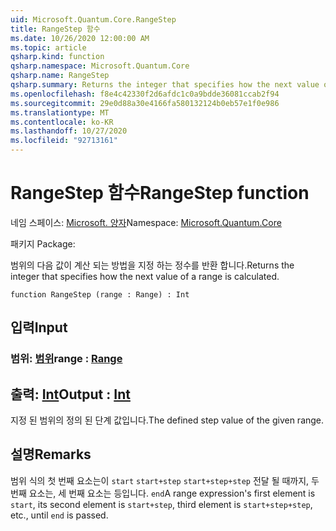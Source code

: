 ```yaml
---
uid: Microsoft.Quantum.Core.RangeStep
title: RangeStep 함수
ms.date: 10/26/2020 12:00:00 AM
ms.topic: article
qsharp.kind: function
qsharp.namespace: Microsoft.Quantum.Core
qsharp.name: RangeStep
qsharp.summary: Returns the integer that specifies how the next value of a range is calculated.
ms.openlocfilehash: f8e4c42330f2d6afdc1c0a9bdde36081ccab2f94
ms.sourcegitcommit: 29e0d88a30e4166fa580132124b0eb57e1f0e986
ms.translationtype: MT
ms.contentlocale: ko-KR
ms.lasthandoff: 10/27/2020
ms.locfileid: "92713161"
---
```

# <a name="rangestep-function"></a><span data-ttu-id="df568-102">RangeStep 함수</span><span class="sxs-lookup"><span data-stu-id="df568-102">RangeStep function</span></span>

<span data-ttu-id="df568-103">네임 스페이스: [Microsoft. 양자](xref:Microsoft.Quantum.Core)</span><span class="sxs-lookup"><span data-stu-id="df568-103">Namespace: [Microsoft.Quantum.Core](xref:Microsoft.Quantum.Core)</span></span>

<span data-ttu-id="df568-104">패키지 [](https://nuget.org/packages/)</span><span class="sxs-lookup"><span data-stu-id="df568-104">Package: [](https://nuget.org/packages/)</span></span>


<span data-ttu-id="df568-105">범위의 다음 값이 계산 되는 방법을 지정 하는 정수를 반환 합니다.</span><span class="sxs-lookup"><span data-stu-id="df568-105">Returns the integer that specifies how the next value of a range is calculated.</span></span>

```qsharp
function RangeStep (range : Range) : Int
```


## <a name="input"></a><span data-ttu-id="df568-106">입력</span><span class="sxs-lookup"><span data-stu-id="df568-106">Input</span></span>

### <a name="range--range"></a><span data-ttu-id="df568-107">범위: [범위](xref:microsoft.quantum.lang-ref.range)</span><span class="sxs-lookup"><span data-stu-id="df568-107">range : [Range](xref:microsoft.quantum.lang-ref.range)</span></span>





## <a name="output--int"></a><span data-ttu-id="df568-108">출력: [Int](xref:microsoft.quantum.lang-ref.int)</span><span class="sxs-lookup"><span data-stu-id="df568-108">Output : [Int](xref:microsoft.quantum.lang-ref.int)</span></span>

<span data-ttu-id="df568-109">지정 된 범위의 정의 된 단계 값입니다.</span><span class="sxs-lookup"><span data-stu-id="df568-109">The defined step value of the given range.</span></span>

## <a name="remarks"></a><span data-ttu-id="df568-110">설명</span><span class="sxs-lookup"><span data-stu-id="df568-110">Remarks</span></span>

<span data-ttu-id="df568-111">범위 식의 첫 번째 요소는이 `start` `start+step` `start+step+step` 전달 될 때까지, 두 번째 요소는, 세 번째 요소는 등입니다. `end`</span><span class="sxs-lookup"><span data-stu-id="df568-111">A range expression's first element is `start`, its second element is `start+step`, third element is `start+step+step`, etc., until `end` is passed.</span></span>